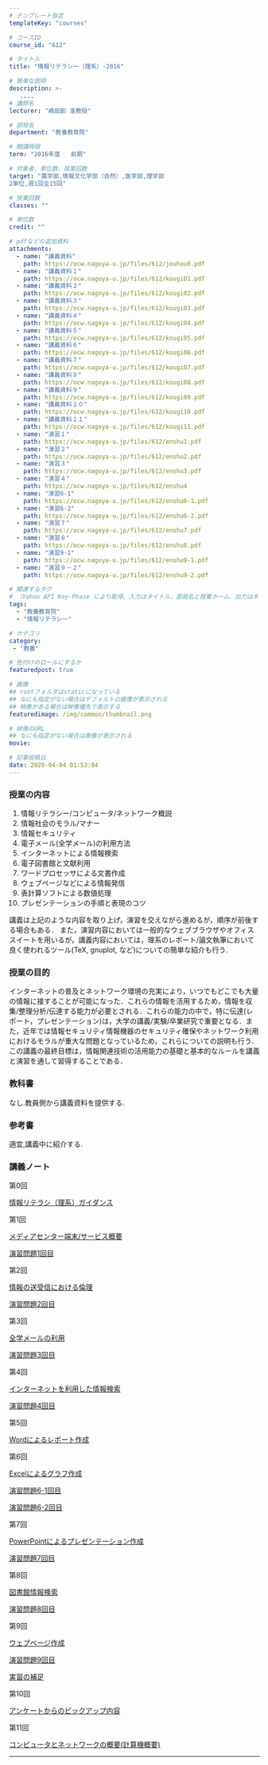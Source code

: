 ```yaml
---
# テンプレート指定
templateKey: "courses"

# コースID
course_id: "612"

# タイトル
title: "情報リテラシー（理系）-2016"

# 簡単な説明
description: >-
   ....
# 講師名
lecturer: "嶋田創 准教授"

# 部局名
department: "教養教育院"

# 開講時限
term: "2016年度	前期"

# 対象者、単位数、授業回数
target: "農学部,情報文化学部（自然）,医学部,理学部
2単位,週1回全15回"

# 授業回数
classes: ""

# 単位数
credit: ""

# pdfなどの追加資料
attachments:
  - name: "講義資料" 
    path: https://ocw.nagoya-u.jp/files/612/jouhou0.pdf
  - name: "講義資料１" 
    path: https://ocw.nagoya-u.jp/files/612/kougi01.pdf
  - name: "講義資料２" 
    path: https://ocw.nagoya-u.jp/files/612/kougi02.pdf
  - name: "講義資料３" 
    path: https://ocw.nagoya-u.jp/files/612/kougi03.pdf
  - name: "講義資料４" 
    path: https://ocw.nagoya-u.jp/files/612/kougi04.pdf
  - name: "講義資料５" 
    path: https://ocw.nagoya-u.jp/files/612/kougi05.pdf
  - name: "講義資料６" 
    path: https://ocw.nagoya-u.jp/files/612/kougi06.pdf
  - name: "講義資料７" 
    path: https://ocw.nagoya-u.jp/files/612/kougi07.pdf
  - name: "講義資料８" 
    path: https://ocw.nagoya-u.jp/files/612/kougi08.pdf
  - name: "講義資料９" 
    path: https://ocw.nagoya-u.jp/files/612/kougi09.pdf
  - name: "講義資料１０" 
    path: https://ocw.nagoya-u.jp/files/612/kougi10.pdf
  - name: "講義資料１１" 
    path: https://ocw.nagoya-u.jp/files/612/kougi11.pdf
  - name: "演習１" 
    path: https://ocw.nagoya-u.jp/files/612/enshu1.pdf
  - name: "演習２" 
    path: https://ocw.nagoya-u.jp/files/612/enshu2.pdf
  - name: "演習３" 
    path: https://ocw.nagoya-u.jp/files/612/enshu3.pdf
  - name: "演習４" 
    path: https://ocw.nagoya-u.jp/files/612/enshu4
  - name: "演習6-1" 
    path: https://ocw.nagoya-u.jp/files/612/enshu6-1.pdf
  - name: "演習6-2" 
    path: https://ocw.nagoya-u.jp/files/612/enshu6-2.pdf
  - name: "演習７" 
    path: https://ocw.nagoya-u.jp/files/612/enshu7.pdf
  - name: "演習８" 
    path: https://ocw.nagoya-u.jp/files/612/enshu8.pdf
  - name: "演習9-1" 
    path: https://ocw.nagoya-u.jp/files/612/enshu9-1.pdf
  - name: "演習９－２" 
    path: https://ocw.nagoya-u.jp/files/612/enshu9-2.pdf

# 関連するタグ
# （Yahoo API Key-Phase により取得。入力はタイトル、部局名と授業ホーム、出力はキーフレーズ（tags））
tags:
  - "教養教育院"
  - "情報リテラシー"

# カテゴリ
category:
 - "教養"

# 色付けのロールにするか
featuredpost: true

# 画像
## rootフォルダはstaticになっている
## なにも指定がない場合はデフォルトの画像が表示される
## 映像がある場合は映像優先で表示する
featuredimage: /img/common/thumbnail.png

# 映像のURL
## なにも指定がない場合は画像が表示される
movie: 

# 記事投稿日
date: 2020-04-04 01:53:04
---
```


### 授業の内容


1. 情報リテラシー/コンピュータ/ネットワーク概説
2. 情報社会のモラル/マナー
3. 情報セキュリティ
4. 電子メール(全学メール)の利用方法
5. インターネットによる情報検索
6. 電子図書館と文献利用
7. ワードプロセッサによる文書作成
8. ウェブページなどによる情報発信
9. 表計算ソフトによる数値処理
10. プレゼンテーションの手順と表現のコツ

講義は上記のような内容を取り上げ，演習を交えながら進めるが，順序が前後する場合もある．
また，演習内容においては一般的なウェブブラウザやオフィススイートを用いるが，講義内容においては，理系のレポート/論文執筆において良く使われるツール(TeX, gnuplot, など)についての簡単な紹介も行う.








### 授業の目的
インターネットの普及とネットワーク環境の充実により，いつでもどこでも大量の情報に接することが可能になった．これらの情報を活用するため，情報を収集/整理分析/伝達する能力が必要とされる．これらの能力の中で，特に伝達(レポート，プレゼンテーション)は，大学の講義/実験/卒業研究で重要となる．また，近年では情報セキュリティ情報機器のセキュリティ確保やネットワーク利用におけるモラルが重大な問題となっているため，これらについての説明も行う．この講義の最終目標は，情報関連技術の活用能力の基礎と基本的なルールを講義と演習を通して習得することである．


### 教科書
なし.教員側から講義資料を提供する.

### 参考書
適宜,講義中に紹介する.








### 講義ノート

第0回

[情報リテラシ（理系）ガイダンス](https://ocw.nagoya-u.jp/files/612/jouhou0.pdf) 


第1回

[メディアセンター端末/サービス概要](https://ocw.nagoya-u.jp/files/612/kougi01.pdf) 


[演習問題1回目](https://ocw.nagoya-u.jp/files/612/enshu1.pdf) 



第2回

[情報の送受信における倫理](https://ocw.nagoya-u.jp/files/612/kougi02.pdf) 


[演習問題2回目](https://ocw.nagoya-u.jp/files/612/enshu2.pdf) 


第3回

[全学メールの利用](https://ocw.nagoya-u.jp/files/612/kougi03.pdf) 


[演習問題3回目](https://ocw.nagoya-u.jp/files/612/enshu3.pdf) 


第4回

[インターネットを利用した情報検索](https://ocw.nagoya-u.jp/files/612/kougi04.pdf) 


[演習問題4回目](https://ocw.nagoya-u.jp/files/612/enshu4) 


第5回

[Wordによるレポート作成](https://ocw.nagoya-u.jp/files/612/kougi05.pdf) 


第6回

[Excelによるグラフ作成](https://ocw.nagoya-u.jp/files/612/kougi06.pdf) 


[演習問題6-1回目](https://ocw.nagoya-u.jp/files/612/enshu6-1.pdf) 


[演習問題6-2回目](https://ocw.nagoya-u.jp/files/612/enshu6-2.pdf) 


第7回

[PowerPointによるプレゼンテーション作成](https://ocw.nagoya-u.jp/files/612/kougi07.pdf) 


[演習問題7回目](https://ocw.nagoya-u.jp/files/612/enshu7.pdf) 



第8回

[図書館情報検索](https://ocw.nagoya-u.jp/files/612/kougi08.pdf) 


[演習問題8回目](https://ocw.nagoya-u.jp/files/612/enshu8.pdf) 


第9回

[ウェブページ作成](https://ocw.nagoya-u.jp/files/612/kougi09.pdf) 


[演習問題9回目](https://ocw.nagoya-u.jp/files/612/enshu9-1.pdf) 


[実習の補足](https://ocw.nagoya-u.jp/files/612/enshu9-2.pdf) 


第10回

[アンケートからのピックアップ内容](https://ocw.nagoya-u.jp/files/612/kougi10.pdf) 


第11回

[コンピュータとネットワークの概要(計算機概要)](https://ocw.nagoya-u.jp/files/612/kougi11.pdf) 












-----